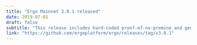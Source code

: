 ```yaml
---
title: "Ergo Mainnet 3.0.1 released"
date: 2019-07-01
draft: false
subtitle: "This release includes hard-coded proof-of-no-premine and genesis state root hash. Thanks to all who made it for mainnet launch" 
link: "https://github.com/ergoplatform/ergo/releases/tag/v3.0.1"
---
```

